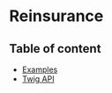 # Reinsurance <Badges :texts="badges" />

<script setup>
  import pkg from '@studiometa/ui/Reinsurance/package.json';
  const badges = [`v${pkg.version}`, 'Twig'];
</script>

## Table of content

- [Examples](./examples)
- [Twig API](./twig-api)
